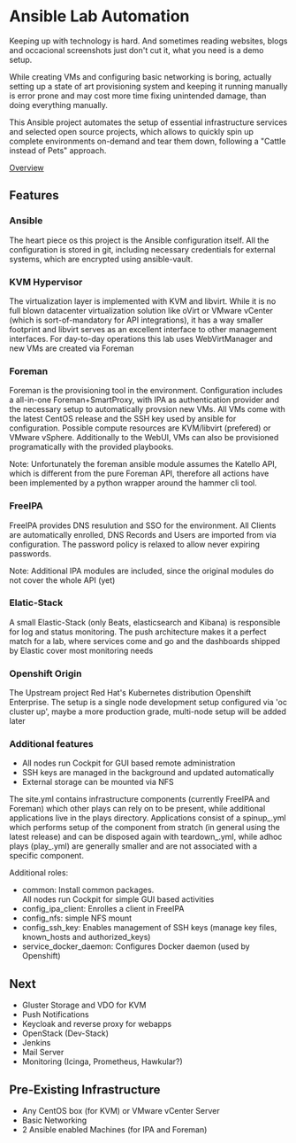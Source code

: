# Ansible Lab Automation
Keeping up with technology is hard. And sometimes reading websites, blogs and occacional screenshots just don't cut it, what you need is a demo setup.

While creating VMs and configuring basic networking is boring, actually setting up a state of art provisioning system and keeping it running manually is error prone and may cost more time fixing unintended damage, than doing everything manually.

This Ansible project automates the setup of essential infrastructure services and selected open source projects, which allows to quickly spin up complete environments on-demand and tear them down, following a "Cattle instead of Pets" approach.

[Overview](https://www.draw.io/?lightbox=1&highlight=0000ff&edit=_blank&layers=1&nav=1&title=lab_overview.xml#R1Vtbc5s4FP41fmzH3PFjbk06SbaZcafdPmKQbTYYsUJO4v31KxkJ0MUOsYVN8hI4SEIcfec7F8kj52r1douiYvkIE5CN7HHyNnKuR7ZtubZP%2FlHJppL4YVAJFihNWKNGME3%2FA0w4ZtJ1moBSaIghzHBaiMIY5jmIsSCLEIKvYrM5zMS3FtECKIJpHGWq9Hea4GUlDe2gkd%2BBdLHkb7b8SfVkFsXPCwTXOXvfyHbm27%2Fq8SriY7EPLZdRAl9bIudm5FwhCHF1tXq7AhnVLVdb1e%2Fbjqf1vBHIcZcOdtXhJcrW7NPvfz0Swd2mAOglLSEa2X5Ghrqc0asFvWIzxxuure33AjrimDx%2BXaYYTIsopk9fCT6IbIlXGbmz6t7tGbJJvwCEwVtLxGZ8C%2BAKYLQhTdhTe8y0x9DlhOz%2BtVkrn7dZttbJZ7KIwWNRD92oiFwwLek15igay9LZS4pwouiFLG5BLwsEY1CWg9GN5Wt0YxvQjavo5htEYBXlnwBE9X1bUaFGUa4BRfmKor4%2FXRDBlBgdGKLJuZK2NKiydRZnQlmhoixFHSBPLijtk7s4i8oyjUUN1DRLtVViBJ%2FBFcwIudHejh%2BHYDYnTxqt0k5EW2jzN%2B301eO3f9gY4C3FrUfk7g%2FrNU%2BzrDV2EoFwHu9bhBKuUSz5PxyhBcAC4YBEcFnqSrWWwtOsBJchkEU4fREdnW552BueYEom3JiNK5lNKK1w9TmsV9vzSANZ7w1U6UAZiKxztGk1K2iDsvuEHdkjyu3Dve3JRTWDBrr1GnRC86RvNM9Cz%2FXGKpq1iB3vwXltA08ApeQLAWIdJIjPwxjE3SHuqRDnjmMoGPckaHoHYtwOJCxNesL4RHwPd%2FC75uV6e9sfjXFOYy2QX8FVscZAwfoQYqSaIlrw0nl%2BEyGS5ajmTlA%2FZbcQ4SVcwDzKbhrppejtW8pojNqW%2FVDLqm3FrAUG%2BQdgvGE5WLTGkIiaaTxAWPBOMtOMt3%2FH%2BDYue9fwO1t053XwFIj%2BBjMi%2BJ4ToptT9A0RqpYunO8Lq7Zqxr8eX8nnUNkVoIrqLWZFEJMFhzm5%2FTKh7ZOoXNbOzIBmLTlR0sX%2FtkazJkLaerr9x7S7I9V9fl%2BMHYzHtHZXuz%2BNw5djUc860OFbE08ElWyGpwlqj3bgmkz%2BHqAZQLAcBC3K6WhtqG3j1eWjRmhRdR0P1xdPg1CMd07FuIFKYh%2BIbSx9bGO1aKsdy1TMFfQU24T2zPF9Dfd5IEzcrtzHC8Zt7nO7JjvGYx4%2BmxZwb0FOkruYCGnZ9xiH3QN4nbGlgFdXujRS1rWUzzeA3Y8l22aQW%2Bf%2FR6XpvOp2UJpuHrlqDXA6vTuecZUo04Rv8i3JN3dDsQkGdmxFTz8KkJfLdE6jhx8oXaQ5ufgLJmp%2Bc2pz9633zd2a9GXvfi%2F2Lvgq7xPZu3NMWc64vTtqiHUPNnEGo%2Bezw9YNbTHE8tUQywt7Qq3qwX9crMlbB8mEni0Fo9p92n6Y0D2uztbZn5%2FIhvfRSDf71vhz1zZt3%2FpsNZBx0DErPiBxdU9N61Z7NapnQ0pAtMt%2BPlpXw7gmAbkoirNzu4xU3c6AjttN1ASd0%2B0M7t3x24n5o%2BILzjXCznbQEYinqQIG8i6avFvXvQooDuTKrt9QFdCXeXW8f9tPaT8xWzV0T5BDv3cwwwz51tXzoyrfnBWEmDo8F%2Fny2bT45THK6UHIo4NHA8wrH7vQMW9%2FhUs1bb77%2BfNpuwrkE0q64fWE4Nvm7A7Kd8Xigm47sC8H5Xr9mHfwWWtkPJA6QUz9UdfgBSJO%2BC7cLtegBD6WYdegbijdkAAGbyO%2FKY7i4eX1WgayerIt73McR5D33TSlD%2B0xUBMk7amHZoeoIpmhNSrSMrQRFanlIX4uI0lfBN34%2F67pbwwuyVfhL1GWLvKRQ08gZ4BWivnT5ixHNUpZbM9yb2W07kTUlMZV3Yi1IFNsN2qJtzMQpeYnVUU0K7p8w5jQA1yUH5yKBGL6binLE9xZDnMgeTImYhO%2BjqujOs4lRTFZr%2ByCPVilSbL10jqzEPl3hxlojGV3iOe%2BSx6WpSEPI%2Fza%2ByHyXcdu61hGLBTZ72fUUgih5aV26FFZ%2F7myZ%2FmkWiCtWuczs579VTxE0zF7PiAq8SYqCI6IaHcstbmaYMe01BRwDCPi4F8KBJ6ECMuvJeZBweHWLyiCk1eKB4qKg4tsPKXg6JoYAgS5bX5%2FWTVvfuTq3PwP)

## Features
### Ansible
The heart piece os this project is the Ansible configuration itself. All the configuration is stored in git, including necessary credentials for external systems, which are encrypted using ansible-vault.  

### KVM Hypervisor
The virtualization layer is implemented with KVM and libvirt. While it is no full blown datacenter virtualization solution like oVirt or VMware vCenter (which is sort-of-mandatory for API integrations), it has a way smaller footprint and libvirt serves as an excellent interface to other management interfaces. For day-to-day operations this lab uses WebVirtManager and new VMs are created via Foreman

### Foreman
Foreman is the provisioning tool in the environment. Configuration includes a all-in-one Foreman+SmartProxy, with IPA as authentication provider and the necessary setup to automatically provsion new VMs. All VMs come with the latest CentOS release and the SSH key used by ansible for configuration. Possible compute resources are KVM/libvirt (prefered) or VMware vSphere. Additionally to the WebUI, VMs can also be provisioned programatically with the provided playbooks.

Note: Unfortunately the foreman ansible module assumes the Katello API, which is different from the pure Foreman API, therefore all actions have been implemented by a python wrapper around the hammer cli tool.

### FreeIPA
FreeIPA provides DNS resulution and SSO for the environment. All Clients are automatically enrolled, DNS Records and Users are imported from via configuration. The password policy is relaxed to allow never expiring passwords.

Note: Additional IPA modules are included, since the original modules do not cover the whole API (yet)

### Elatic-Stack
A small Elastic-Stack (only Beats, elasticsearch and Kibana) is responsible for log and status monitoring. The push architecture makes it a perfect match for a lab, where services come and go and the dashboards shipped by Elastic cover most monitoring needs

### Openshift Origin
The Upstream project Red Hat's Kubernetes distribution Openshift Enterprise. The setup is a single node development setup configured via 'oc cluster up', maybe a more production grade, multi-node setup will be added later

### Additional features
* All nodes run Cockpit for GUI based remote administration
* SSH keys are managed in the background and updated automatically
* External storage can be mounted via NFS

The site.yml contains infrastructure components (currently FreeIPA and Foreman) which other plays can rely on to be present, while additional applications live in the plays directory. Applications consist of a spinup_<name>.yml which performs setup of the component from stratch (in general using the latest release) and can be disposed again with teardown_<name>.yml, while adhoc plays (play_<name>.yml) are generally smaller and are not associated with a specific component.

Additional roles:
- common: Install common packages.  
  All nodes run Cockpit for simple GUI based activities 
- config_ipa_client: Enrolles a client in FreeIPA
- config_nfs: simple NFS mount
- config_ssh_key: Enables management of SSH keys (manage key files, known_hosts and authorized_keys) 
- service_docker_daemon: Configures Docker daemon (used by Openshift)


## Next
* Gluster Storage and VDO for KVM
* Push Notifications
* Keycloak and reverse proxy for webapps
* OpenStack (Dev-Stack)
* Jenkins
* Mail Server
* Monitoring (Icinga, Prometheus, Hawkular?)

## Pre-Existing Infrastructure
* Any CentOS box (for KVM) or VMware vCenter Server
* Basic Networking 
* 2 Ansible enabled Machines (for IPA and Foreman)
